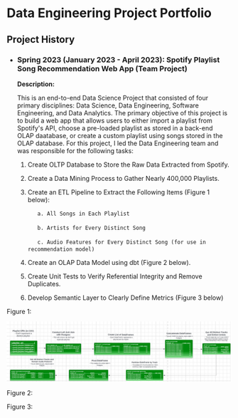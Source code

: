 # Data Engineering Project Portfolio

## Project History
- ### Spring 2023 (January 2023 - April 2023): **Spotify Playlist Song Recommendation Web App (Team Project)**

  **Description:** 
  
  This is an end-to-end Data Science Project that consisted of four primary disciplines: Data Science, Data Engineering, Software Engineering, and Data Analytics. The primary objective of this project is to build a web app that allows users to either import a playlist from Spotify's API, choose a pre-loaded playlist as stored in a back-end OLAP daatabase, or create a custom playlist using songs stored in the OLAP database. For this project, I led the Data Engineering team and was responsible for the following tasks:
  1. Create OLTP Database to Store the Raw Data Extracted from Spotify.
  2. Create a Data Mining Process to Gather Nearly 400,000 Playlists.
  3. Create an ETL Pipeline to Extract the Following Items (Figure 1 below):
  
            a. All Songs in Each Playlist
    
            b. Artists for Every Distinct Song
    
            c. Audio Features for Every Distinct Song (for use in recommendation model)
  5. Create an OLAP Data Model using dbt (Figure 2 below).
  6. Create Unit Tests to Verify Referential Integrity and Remove Duplicates.
  7. Develop Semantic Layer to Clearly Define Metrics (Figure 3 below)
 
 
 Figure 1:
 
 ![Figure 1](https://github.com/DataNerd2021/data-engineering-portfolio/blob/main/OLTP%20Pipeline.jpg)
 
 Figure 2:
 
 
 
 Figure 3:
